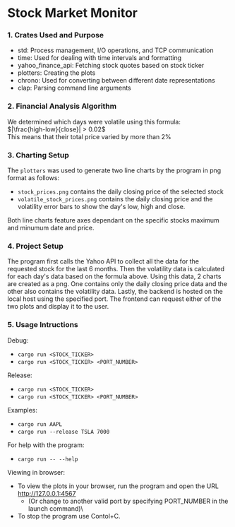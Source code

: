 # Stock Market Monitor

### 1. Crates Used and Purpose

- std: Process management, I/O operations, and TCP communication
- time: Used for dealing with time intervals and formatting
- yahoo_finance_api: Fetching stock quotes based on stock ticker
- plotters: Creating the plots
- chrono: Used for converting between different date representations
- clap: Parsing command line arguments

### 2. Financial Analysis Algorithm

We determined which days were volatile using this formula:\
$|\frac{high-low}{close}| > 0.02$\
This means that their total price varied by more than 2%

### 3. Charting Setup

The `plotters` was used to generate two line charts by the program in png format as follows:

- `stock_prices.png` contains the daily closing price of the selected stock
- `volatile_stock_prices.png` contains the daily closing price and the volatility error bars to show the day's low, high and close.

Both line charts feature axes dependant on the specific stocks maximum and minumum date and price.

### 4. Project Setup

The program first calls the Yahoo API to collect all the data for the requested stock for the last 6 months.
Then the volatility data is calculated for each day's data based on the formula above. Using this data, 2 charts are created as a png. One contains only the daily closing price data and the other also contains the volatility data.
Lastly, the backend is hosted on the local host using the specified port. The frontend can request either of the two plots and display it to the user.

### 5. Usage Intructions

Debug:

- `cargo run <STOCK_TICKER>`
- `cargo run <STOCK_TICKER> <PORT_NUMBER>`

Release:

- `cargo run <STOCK_TICKER>`
- `cargo run <STOCK_TICKER> <PORT_NUMBER>`

Examples:

- `cargo run AAPL`
- `cargo run --release TSLA 7000`

For help with the program:

- `cargo run -- --help`

Viewing in browser:

- To view the plots in your browser, run the program and open the URL http://127.0.0.1:4567
  - (Or change to another valid port by specifying PORT_NUMBER in the launch command)\
- To stop the program use Contol+C.

